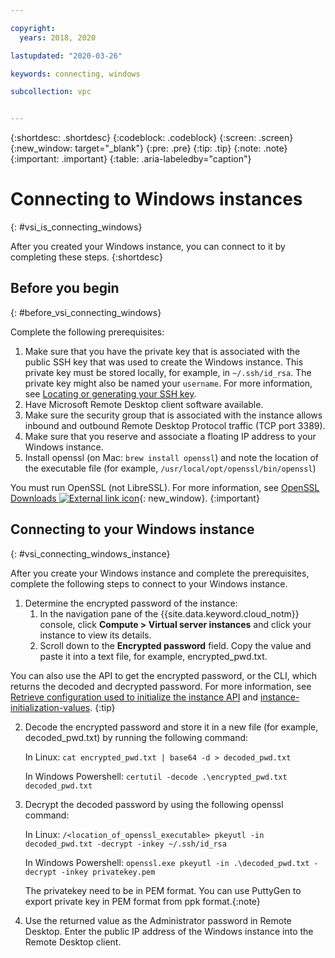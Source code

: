 ```yaml
---

copyright:
  years: 2018, 2020

lastupdated: "2020-03-26"

keywords: connecting, windows

subcollection: vpc


---
```


{:shortdesc: .shortdesc}
{:codeblock: .codeblock}
{:screen: .screen}
{:new_window: target="_blank"}
{:pre: .pre}
{:tip: .tip}
{:note: .note}
{:important: .important}
{:table: .aria-labeledby="caption"}

# Connecting to Windows instances
{: #vsi_is_connecting_windows}

After you created your Windows instance, you can connect to it by completing these steps.
{:shortdesc}

## Before you begin
{: #before_vsi_connecting_windows}

Complete the following prerequisites:

1. Make sure that you have the private key that is associated with the public SSH key that was used to create the Windows instance. This private key must be stored locally, for example, in `~/.ssh/id_rsa`. The private key might also be named your `username`. For more information, see [Locating or generating your SSH key](/docs/vpc?topic=vpc-ssh-keys#locating-ssh-keys).
4. Have Microsoft Remote Desktop client software available.
1. Make sure the security group that is associated with the instance allows inbound and outbound Remote Desktop Protocol traffic (TCP port 3389).
1. Make sure that you reserve and associate a floating IP address to your Windows instance.
2. Install openssl (on Mac: `brew install openssl`) and note the location of the executable file (for example, `/usr/local/opt/openssl/bin/openssl`)

You must run OpenSSL (not LibreSSL). For more information, see [OpenSSL Downloads ![External link icon](../icons/launch-glyph.svg "External link icon")](https://www.openssl.org/source/){: new_window}.
{:important}


## Connecting to your Windows instance
{: #vsi_connecting_windows_instance}

After you create your Windows instance and complete the prerequisites, complete the following steps to connect to your Windows instance. 
  
1. Determine the encrypted password of the instance:
    1. In the navigation pane of the {{site.data.keyword.cloud_notm}} console, click **Compute > Virtual server instances** and click your instance to view its details.
    1. Scroll down to the **Encrypted password** field. Copy the value and paste it into a text file, for example, encrypted_pwd.txt.

  You can also use the API to get the encrypted password, or the CLI, which returns the decoded and decrypted password. For more information, see [Retrieve configuration used to initialize the instance API](https://{DomainName}/apidocs/vpc#retrieve-configuration-used-to-initialize-the-inst) and [instance-initialization-values](/docs/vpc?topic=vpc-infrastructure-cli-plugin-vpc-reference#instance-initialization-values).
  {:tip}

2. Decode the encrypted password and store it in a new file (for example, decoded_pwd.txt) by running the following command: 

    In Linux: `cat encrypted_pwd.txt | base64 -d > decoded_pwd.txt`
    
    In Windows Powershell: `certutil -decode .\encrypted_pwd.txt decoded_pwd.txt`

3. Decrypt the decoded password by using the following openssl command: 

    In Linux: `/<location_of_openssl_executable> pkeyutl -in decoded_pwd.txt -decrypt -inkey ~/.ssh/id_rsa`
    
    In Windows Powershell: `openssl.exe pkeyutl -in .\decoded_pwd.txt -decrypt -inkey privatekey.pem`

    The privatekey need to be in PEM format. You can use PuttyGen to export private key in PEM format from ppk format.{:note}

4. Use the returned value as the Administrator password in Remote Desktop. Enter the public IP address of the Windows instance into the Remote Desktop client.
